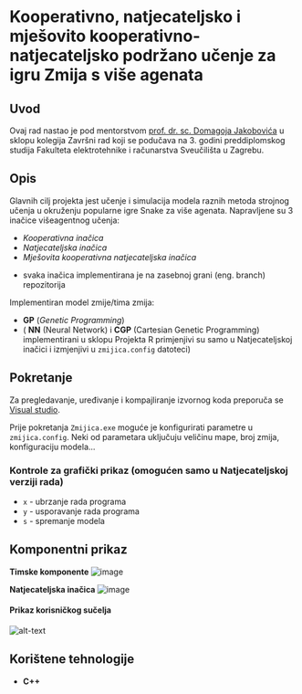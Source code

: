 # Kooperativno, natjecateljsko i mješovito kooperativno-natjecateljsko podržano učenje za igru Zmija s više agenata


## Uvod

Ovaj rad nastao je pod mentorstvom [prof. dr. sc. Domagoja Jakobovića][1] u sklopu kolegija Završni rad koji se podučava na 3. godini preddiplomskog studija Fakulteta elektrotehnike i računarstva Sveučilišta u Zagrebu.

## Opis 

Glavnih cilj projekta jest učenje i simulacija modela raznih metoda strojnog učenja u okruženju popularne igre Snake za više agenata.
Napravljene su 3 inačice višeagentnog učenja:
- *Kooperativna inačica*
- *Natjecateljska inačica*
- *Mješovita kooperativna natjecateljska inačica*
* svaka inačica implementirana je na zasebnoj grani (eng. branch) repozitorija
  
Implementiran model zmije/tima zmija:
- **GP** (*Genetic Programming*)
- ( **NN** (Neural Network) i **CGP** (Cartesian Genetic Programming) implementirani u sklopu Projekta R primjenjivi su samo u Natjecateljskoj inačici i izmjenjivi u  `zmijica.config` datoteci) 


## Pokretanje

Za pregledavanje, uređivanje i kompajliranje izvornog koda preporuča se [Visual studio][2].

Prije pokretanja `Zmijica.exe` moguće je konfigurirati parametre u `zmijica.config`. Neki od parametara uključuju veličinu mape, broj zmija, konfiguraciju modela...

### Kontrole za grafički prikaz (omogućen samo u Natjecateljskoj verziji rada)
- `x` - ubrzanje rada programa
- `y` - usporavanje rada programa
- `s` - spremanje modela


## Komponentni prikaz

**Timske komponente**
![image](https://github.com/ekas13/zmijice_private/assets/73114843/fbc5e753-e536-455b-bc19-d15f96814f1f)

**Natjecateljska inačica**
![image](https://github.com/ekas13/zmijice_private/assets/73114843/a6e56171-4b2b-4a91-a4b2-781f0a6b6e20)

#### Prikaz korisničkog sučelja
![alt-text](https://i.ibb.co/p12BhhG/zmija1.png)

## Korištene tehnologije
- **C++**

[1]: http://www.zemris.fer.hr/~yeti/index.html
[2]: https://visualstudio.microsoft.com/
